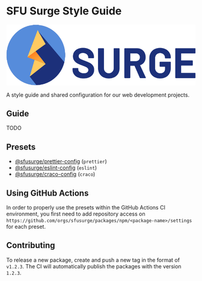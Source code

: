 # SFU Surge Style Guide

<img src=".github/assets/surge.svg" alt="SFU Surge Logo" />

A style guide and shared configuration for our web development projects.

## Guide

TODO

## Presets

- [@sfusurge/prettier-config](config/prettier) (`prettier`)
- [@sfusurge/eslint-config](config/eslint) (`eslint`)
- [@sfusurge/craco-config](craco/eslint) (`craco`)

## Using GitHub Actions

In order to properly use the presets within the GitHub Actions CI environment, you first need to add repository access on `https://github.com/orgs/sfusurge/packages/npm/<package-name>/settings` for each preset.

## Contributing

To release a new package, create and push a new tag in the format of `v1.2.3`. The CI will automatically publish the packages with the version `1.2.3`.
